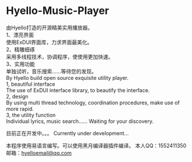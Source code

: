 Hyello-Music-Player
===================
由Hyello打造的开源精美实用播放器。<br>
1、漂亮界面<br>
使用ExDUI界面库，力求界面最美化。<br>
2、精雕细琢<br>
采用多线程技术，协调程序，使使用更加快速。<br>
3、实用功能<br>
单独试听，音乐搜索……等待您的发现。<br>
By Hyello build open source exquisite utility player. <br>
1, beautiful interface <br>
The use of ExDUI interface library, to beautify the interface. <br>
2, design <br>
By using multi thread technology, coordination procedures, make use of more rapid. <br>
3, the utility function <br>
Individual lyrics, music search...... Waiting for your discovery. <br>

目前正在开发中。。。
Currently under development...


本程序使用易语言编写。可以使用黑月编译器插件编译。
本人QQ：1552411350 邮箱：hyelloemail@qq.com

